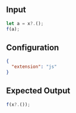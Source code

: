
## Input
```javascript input
let a = x?.();
f(a);
```

## Configuration
```json configuration
{
  "extension": "js"
}
```

## Expected Output
```javascript expected output
f(x?.());
```
